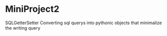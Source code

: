 # MiniProject2
SQLGetterSetter Converting sql querys into pythonic objects that minimalize the writing query
